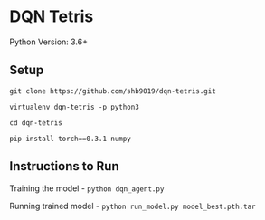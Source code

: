 # DQN Tetris
Python Version: 3.6+

## Setup
`git clone https://github.com/shb9019/dqn-tetris.git`

`virtualenv dqn-tetris -p python3`

`cd dqn-tetris`

`pip install torch==0.3.1 numpy`

## Instructions to Run

Training the model - `python dqn_agent.py`

Running trained model - `python run_model.py model_best.pth.tar`
